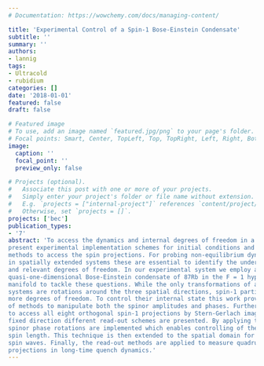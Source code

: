 ```yaml
---
# Documentation: https://wowchemy.com/docs/managing-content/

title: 'Experimental Control of a Spin-1 Bose-Einstein Condensate'
subtitle: ''
summary: ''
authors:
- lannig
tags:
- Ultracold
- rubidium
categories: []
date: '2018-01-01'
featured: false
draft: false

# Featured image
# To use, add an image named `featured.jpg/png` to your page's folder.
# Focal points: Smart, Center, TopLeft, Top, TopRight, Left, Right, BottomLeft, Bottom, BottomRight.
image:
  caption: ''
  focal_point: ''
  preview_only: false

# Projects (optional).
#   Associate this post with one or more of your projects.
#   Simply enter your project's folder or file name without extension.
#   E.g. `projects = ["internal-project"]` references `content/project/deep-learning/index.md`.
#   Otherwise, set `projects = []`.
projects: ['bec']
publication_types:
- '7'
abstract: 'To access the dynamics and internal degrees of freedom in a spin-1 system we
present experimental implementation schemes for initial conditions and read-out
methods to access the spin projections. For probing non-equilibrium dynamics
in spatially extended systems these are essential to identify the underlying processes
and relevant degrees of freedom. In our experimental system we employ a
quasi-one-dimensional Bose-Einstein condensate of 87Rb in the F = 1 hyperfine
manifold to tackle these questions. While the only transformations of a spin-1/2
systems are rotations around the three spatial directions, spin-1 particles possess
more degrees of freedom. To control their internal state this work provides a set
of methods to manipulate both the spinor amplitudes and phases. Furthermore,
to access all eight orthogonal spin-1 projections by Stern-Gerlach imaging along a
fixed direction different read-out schemes are presented. By applying these techniques
spinor phase rotations are implemented which enables controlling of the
spin length. This technique is then extended to the spatial domain for generating
spin waves. Finally, the read-out methods are applied to measure quadrupole
projections in long-time quench dynamics.'
---
```

